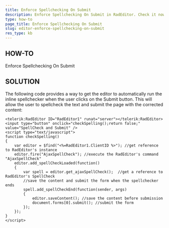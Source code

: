 ```yaml
---
title: Enforce Spellchecking On Submit
description: Enforce Spellchecking On Submit in RadEditor. Check it now!
type: how-to
page_title: Enforce Spellchecking On Submit
slug: editor-enforce-spellchecking-on-submit
res_type: kb
---
```


   
## HOW-TO
 Enforce Spellchecking On Submit  
   
## SOLUTION 
The following code provides a way to get the editor to automatically run the inline spellchecker when the user clicks on the Submit button. This will allow the user to spellcheck the text and submit the page with the corrected content:  
   
 
````ASP.NET
<telerik:RadEditor ID="RadEditor1" runat="server"></telerik:RadEditor>
<input type="button" onclick="checkSpelling();return false;" value="SpellCheck and Submit" />
<script type="text/javascript">
function checkSpelling() 
{ 
    var editor = $find("<%=RadEditor1.ClientID %>"); //get reference to RadEditor's instance 
    editor.fire("AjaxSpellCheck"); //execute the RadEditor's command "AjaxSpellCheck" 
    editor.add_spellCheckLoaded(function()
    { 
        var spell = editor.get_ajaxSpellCheck();  //get a reference to RadEditor's SpellCheck 
        //save the content and submit the form when the spellchecker ends
        spell.add_spellCheckEnd(function(sender, args) 
        { 
            editor.saveContent(); //save the content before submission
            document.forms[0].submit(); //submit the form
        }); 
    }); 
}
</script>
````
 


 